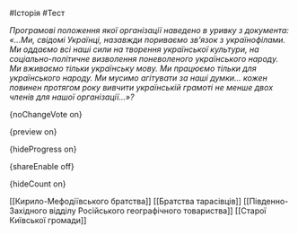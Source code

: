 #Історія #Тест

*Програмові положення якої організації наведено в уривку з документа: «...Ми, свідомі Українці, назавжди пориваємо зв’язок з українофілами. Ми оддаємо всі наші сили на творення української культури, на соціально-політичне визволення поневоленого українського народу. Ми вживаємо тільки українську мову. Ми працюємо тільки для українського народу. Ми мусимо агітувати за наші думки... кожен повинен протягом року вивчити українській грамоті не менше двох членів для нашої організації...»?*

{noChangeVote on}

{preview on}

{hideProgress on}

{shareEnable off}

{hideCount on}

[[Кирило-Мефодіївського братства]]
[[Братства тарасівців]]
[[Південно-Західного відділу Російського географічного товариства]]
[[Старої Київської громади]]
